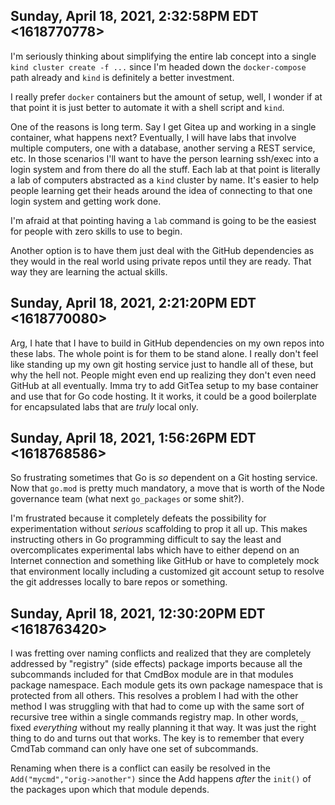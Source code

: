 ## Sunday, April 18, 2021, 2:32:58PM EDT <1618770778>

I'm seriously thinking about simplifying the entire lab concept into a
single `kind cluster create -f ...` since I'm headed down the
`docker-compose` path already and `kind` is definitely a better
investment.

I really prefer `docker` containers but the amount of setup, well, I
wonder if at that point it is just better to automate it with a shell
script and `kind`.

One of the reasons is long term. Say I get Gitea up and working in a
single container, what happens next? Eventually, I will have labs that
involve multiple computers, one with a database, another serving a REST
service, etc. In those scenarios I'll want to have the person learning
ssh/exec into a login system and from there do all the stuff. Each lab
at that point is literally a lab of computers abstracted as a `kind`
cluster by name. It's easier to help people learning get their heads
around the idea of connecting to that one login system and getting work
done.

I'm afraid at that pointing having a `lab` command is going to be the
easiest for people with zero skills to use to begin.

Another option is to have them just deal with the GitHub dependencies as
they would in the real world using private repos until they are ready.
That way they are learning the actual skills.

## Sunday, April 18, 2021, 2:21:20PM EDT <1618770080>

Arg, I hate that I have to build in GitHub dependencies on my own repos
into these labs. The whole point is for them to be stand alone. I really
don't feel like standing up my own git hosting service just to handle
all of these, but why the hell not. People might even end up realizing
they don't even need GitHub at all eventually. Imma try to add GitTea
setup to my base container and use that for Go code hosting. It it
works, it could be a good boilerplate for encapsulated labs that are
*truly* local only.

## Sunday, April 18, 2021, 1:56:26PM EDT <1618768586>

So frustrating sometimes that Go is *so* dependent on a Git hosting
service. Now that `go.mod` is pretty much mandatory, a move that is
worth of the Node governance team (what next `go_packages` or some
shit?). 

I'm frustrated because it completely defeats the possibility for
experimentation without *serious* scaffolding to prop it all up. This
makes instructing others in Go programming difficult to say the least
and overcomplicates experimental labs which have to either depend on an
Internet connection and something like GitHub or have to completely mock
that environment locally including a customized git account setup to
resolve the git addresses locally to bare repos or something.

## Sunday, April 18, 2021, 12:30:20PM EDT <1618763420>

I was fretting over naming conflicts and realized that they are
completely addressed by "registry" (side effects) package imports
because all the subcommands included for that CmdBox module are in that
modules package namespace. Each module gets its own package namespace
that is protected from all others. This resolves a problem I had with
the other method I was struggling with that had to come up with the same
sort of recursive tree within a single commands registry map. In other
words, `_` fixed *everything* without my really planning it that way. It
was just the right thing to do and turns out that works. The key is to
remember that every CmdTab command can only have one set of subcommands.

Renaming when there is a conflict can easily be resolved in the
`Add("mycmd","orig->another")` since the Add happens *after* the
`init()` of the  packages upon which that module depends.


